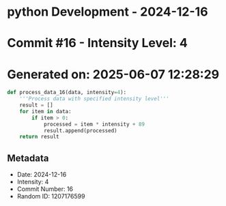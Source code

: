 ﻿# python Development - 2024-12-16
# Commit #16 - Intensity Level: 4
# Generated on: 2025-06-07 12:28:29
```python
def process_data_16(data, intensity=4):
    '''Process data with specified intensity level'''
    result = []
    for item in data:
        if item > 0:
            processed = item * intensity + 89
            result.append(processed)
    return result
```
## Metadata
- Date: 2024-12-16
- Intensity: 4
- Commit Number: 16
- Random ID: 1207176599
